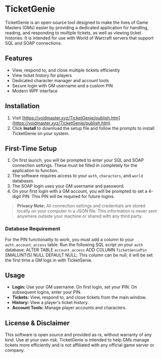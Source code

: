 # TicketGenie

TicketGenie is an open-source tool designed to make the lives of Game Masters (GMs) easier by providing a dedicated application for handling, reading, and responding to multiple tickets, as well as viewing ticket histories. It is intended for use with World of Warcraft servers that support SQL and SOAP connections.

## Features
- View, respond to, and close multiple tickets efficiently
- View ticket history for players
- Dedicated character manager and account tools
- Secure login with GM username and a custom PIN
- Modern WPF interface

## Installation
1. Visit [https://voidmaster.xyz/TicketGenie/publish.htm](https://voidmaster.xyz/TicketGenie/publish.htm)
2. Click **Install** to download the setup file and follow the prompts to install TicketGenie on your system.

## First-Time Setup
1. On first launch, you will be prompted to enter your SQL and SOAP connection settings. These must be filled in completely for the application to function.
2. The software requires access to your `auth`, `characters`, and `world` databases.
3. The SOAP login uses your GM username and password.
4. On your first login with a GM account, you will be prompted to set a 4-digit PIN. This PIN will be required for future logins.

> **Privacy Note:** All connection settings and credentials are stored locally on your computer in a JSON file. This information is never sent anywhere outside your machine or shared with any third party.

### Database Requirement
For the PIN functionality to work, you must add a column to your `auth.account_access` table. Run the following SQL script on your `auth` database:
ALTER TABLE `account_access`
ADD COLUMN `TicketGeniePin` SMALLINT(5) NULL DEFAULT NULL;
This column can be null; it will be set the first time a GM logs in with TicketGenie.

## Usage
- **Login:** Use your GM username. On first login, set your PIN. On subsequent logins, enter your PIN.
- **Tickets:** View, respond to, and close tickets from the main window.
- **History:** View a player's ticket history.
- **Account Tools:** Manage player accounts and characters.

## License & Disclaimer
This software is open source and provided as-is, without warranty of any kind. Use at your own risk. TicketGenie is intended to help GMs manage tickets more efficiently and is not affiliated with any official game server or company.
